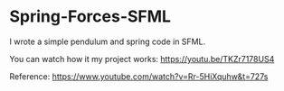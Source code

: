 # Spring-Forces-SFML

I wrote a simple pendulum and spring code in SFML. 

You can watch how it my project works:
https://youtu.be/TKZr7178US4

Reference:
https://www.youtube.com/watch?v=Rr-5HiXquhw&t=727s
